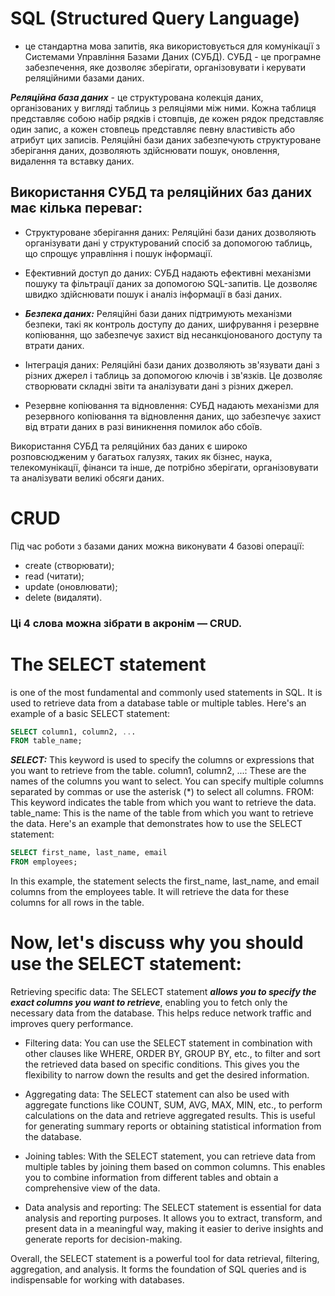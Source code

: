 # SQL (Structured Query Language)
- це стандартна мова запитів, яка використовується для комунікації з Системами Управління Базами Даних (СУБД). СУБД - це програмне забезпечення, яке дозволяє зберігати, організовувати і керувати реляційними базами даних.

***Реляційна база даних*** - це структурована колекція даних, організованих у вигляді таблиць з реляціями між ними. Кожна таблиця представляє собою набір рядків і стовпців, де кожен рядок представляє один запис, а кожен стовпець представляє певну властивість або атрибут цих записів. Реляційні бази даних забезпечують структуроване зберігання даних, дозволяють здійснювати пошук, оновлення, видалення та вставку даних.

## Використання СУБД та реляційних баз даних має кілька переваг:

* Структуроване зберігання даних: Реляційні бази даних дозволяють організувати дані у структурований спосіб за допомогою таблиць, що спрощує управління і пошук інформації.

* Ефективний доступ до даних: СУБД надають ефективні механізми пошуку та фільтрації даних за допомогою SQL-запитів. Це дозволяє швидко здійснювати пошук і аналіз інформації в базі даних.

* ***Безпека даних:*** Реляційні бази даних підтримують механізми безпеки, такі як контроль доступу до даних, шифрування і резервне копіювання, що забезпечує захист від несанкціонованого доступу та втрати даних.

* Інтеграція даних: Реляційні бази даних дозволяють зв'язувати дані з різних джерел і таблиць за допомогою ключів і зв'язків. Це дозволяє створювати складні звіти та аналізувати дані з різних джерел.

* Резервне копіювання та відновлення: СУБД надають механізми для резервного копіювання та відновлення даних, що забезпечує захист від втрати даних в разі виникнення помилок або сбоїв.

Використання СУБД та реляційних баз даних є широко розповсюдженим у багатьох галузях, таких як бізнес, наука, телекомунікації, фінанси та інше, де потрібно зберігати, організовувати та аналізувати великі обсяги даних.


# CRUD
Під час роботи з базами даних можна виконувати 4 базові операції:

* create (створювати);
* read (читати);
* update (оновлювати);
* delete (видаляти).
### Ці 4 слова можна зібрати в акронім — CRUD.


# The SELECT statement
 is one of the most fundamental and commonly used statements in SQL. It is used to retrieve data from a database table or multiple tables. Here's an example of a basic SELECT statement:

```sql
SELECT column1, column2, ...
FROM table_name;
```

***SELECT:*** This keyword is used to specify the columns or expressions that you want to retrieve from the table.
column1, column2, ...: These are the names of the columns you want to select. You can specify multiple columns separated by commas or use the asterisk (*) to select all columns.
FROM: This keyword indicates the table from which you want to retrieve the data.
table_name: This is the name of the table from which you want to retrieve the data.
Here's an example that demonstrates how to use the SELECT statement:

```sql
SELECT first_name, last_name, email
FROM employees;
```
In this example, the statement selects the first_name, last_name, and email columns from the employees table. It will retrieve the data for these columns for all rows in the table.

# Now, let's discuss why you should use the SELECT statement:

Retrieving specific data: The SELECT statement ***allows you to specify the exact columns you want to retrieve***, enabling you to fetch only the necessary data from the database. This helps reduce network traffic and improves query performance.

* Filtering data: You can use the SELECT statement in combination with other clauses like WHERE, ORDER BY, GROUP BY, etc., to filter and sort the retrieved data based on specific conditions. This gives you the flexibility to narrow down the results and get the desired information.

* Aggregating data: The SELECT statement can also be used with aggregate functions like COUNT, SUM, AVG, MAX, MIN, etc., to perform calculations on the data and retrieve aggregated results. This is useful for generating summary reports or obtaining statistical information from the database.

* Joining tables: With the SELECT statement, you can retrieve data from multiple tables by joining them based on common columns. This enables you to combine information from different tables and obtain a comprehensive view of the data.

* Data analysis and reporting: The SELECT statement is essential for data analysis and reporting purposes. It allows you to extract, transform, and present data in a meaningful way, making it easier to derive insights and generate reports for decision-making.

Overall, the SELECT statement is a powerful tool for data retrieval, filtering, aggregation, and analysis. It forms the foundation of SQL queries and is indispensable for working with databases.
